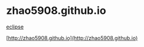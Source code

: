 zhao5908.github.io
==================

[eclipse](eclipse.md)

[http://zhao5908.github.io](http://zhao5908.github.io)
